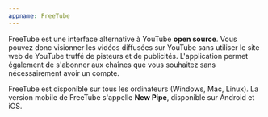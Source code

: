 ```yaml
---
appname: FreeTube
---
```


FreeTube est une interface alternative à YouTube **open source**.  Vous pouvez donc visionner les vidéos diffusées sur YouTube sans utiliser le site web de YouTube truffé de pisteurs et de publicités. L'application permet également de s'abonner aux chaînes que vous souhaitez sans nécessairement avoir un compte. 

FreeTube est disponible sur tous les ordinateurs (Windows, Mac, Linux). La version mobile de FreeTube s'appelle **New Pipe**, disponible sur Android et iOS.
